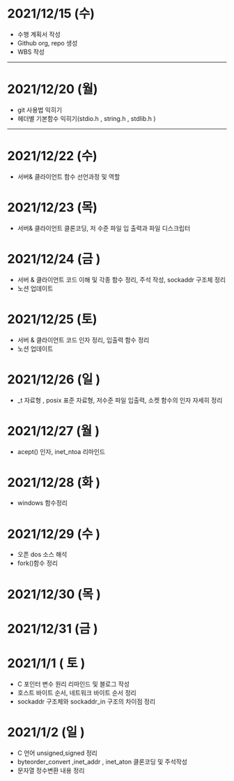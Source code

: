 # 2021/12/15 (수)
- 수행 계획서 작성
- Github org, repo 생성
- WBS 작성

---

# 2021/12/20 (월)
- git 사용법 익히기
- 헤더별 기본함수 익히기(stdio.h , string.h , stdlib.h )

---

# 2021/12/22 (수)
- 서버& 클라이언트 함수 선언과정 및 역할

# 2021/12/23 (목)
- 서버& 클라이언트 클론코딩, 저 수준 파일 입 출력과 파일 디스크립터

# 2021/12/24 (금 )
- 서버 & 클라이언트 코드 이해 및 각종 함수 정리, 주석 작성, sockaddr 구조체 정리
- 노션 업데이트

# 2021/12/25 (토)
- 서버 & 클라이언트 코드 인자 정리, 입출력 함수 정리 
- 노션 업데이트

# 2021/12/26 (일 )
- _t 자료형 , posix 표준 자료형, 저수준 파일 입출력, 소켓 함수의 인자 자세히 정리

# 2021/12/27 (월 )
- acept() 인자, inet_ntoa 리마인드

# 2021/12/28 (화 )
- windows 함수정리

# 2021/12/29 (수 )
- 오픈 dos 소스 해석
- fork()함수 정리

# 2021/12/30 (목 )
# 2021/12/31 (금 )
# 2021/1/1 ( 토 )
- C 포인터 변수 원리  리마인드 및 블로그 작성
- 호스트 바이트 순서, 네트워크 바이트 순서 정리
- sockaddr 구조체와 sockaddr_in 구조의 차이점 정리
# 2021/1/2 (일 )
- C 언어 unsigned,signed 정리
- byteorder_convert ,inet_addr , inet_aton 클론코딩 및 주석작성
- 문자열 정수변환 내용 정리

